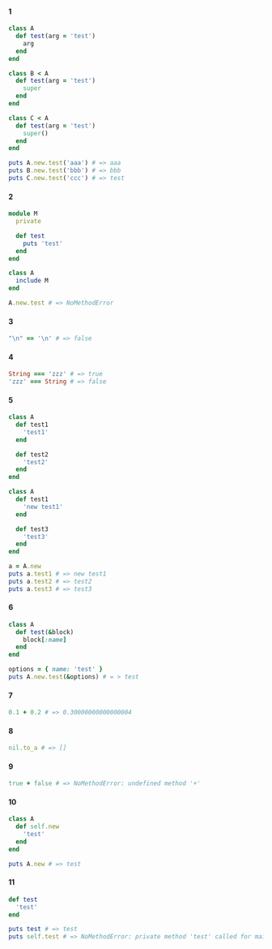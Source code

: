 #### 1
```ruby
class A
  def test(arg = 'test')
    arg
  end
end

class B < A
  def test(arg = 'test')
    super
  end
end

class C < A
  def test(arg = 'test')
    super()
  end
end

puts A.new.test('aaa') # => aaa
puts B.new.test('bbb') # => bbb
puts C.new.test('ccc') # => test
```

#### 2
```ruby
module M
  private

  def test
    puts 'test'
  end
end

class A
  include M
end

A.new.test # => NoMethodError
```

#### 3
```ruby
"\n" == '\n' # => false
```

#### 4
```ruby
String === 'zzz' # => true 
'zzz' === String # => false
```

#### 5
```ruby
class A
  def test1
    'test1'
  end

  def test2
    'test2'
  end
end

class A
  def test1
    'new test1'
  end

  def test3
    'test3'
  end
end

a = A.new
puts a.test1 # => new test1
puts a.test2 # => test2
puts a.test3 # => test3
```

#### 6
```ruby
class A
  def test(&block)
    block[:name]
  end
end

options = { name: 'test' }
puts A.new.test(&options) # = > test
```

#### 7
```ruby
0.1 + 0.2 # => 0.30000000000000004
```

#### 8
```ruby
nil.to_a # => []
```

#### 9
```ruby
true + false # => NoMethodError: undefined method '+'
```

#### 10
```ruby
class A
  def self.new
    'test'
  end
end

puts A.new # => test
```

#### 11
```ruby
def test
  'test'
end

puts test # => test
puts self.test # => NoMethodError: private method 'test' called for main:Object
```
